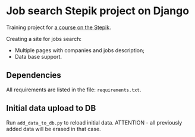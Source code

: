 # Job search Stepik project on Django

Training project for [a course on the Stepik](<https://stepik.org/course/63298>).

Creating a site for jobs search:
- Multiple pages with companies and jobs description;
- Data base support. 

## Dependencies

All requirements are listed in the file: `requirements.txt`.

## Initial data upload to DB

Run `add_data_to_db.py` to reload initial data.
ATTENTION - all previously added data will be erased in that case.